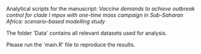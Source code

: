 Analytical scripts for the manuscript: _Vaccine demands to achieve outbreak control for clade I mpox with one-time mass campaign in Sub-Saharan Africa: scenario-based modelling study_


The folder 'Data' contains all relevant datasets used for analysis. 

Please run the 'main.R' file to reproduce the results.
